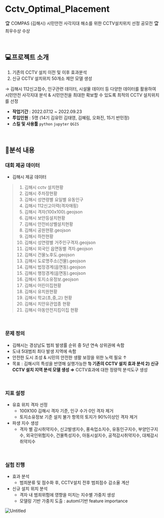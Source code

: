 # Cctv_Optimal_Placement
🏆 COMPAS (김해시) 시민안전 사각지대 해소를 위한 CCTV설치위치 선정 공모전 
🏆 최우수상 수상

<br>

## 💻프로젝트 소개
1) 기존의 CCTV 설치 이전 및 이후 효과분석
2) 신규 CCTV 설치위치 50개소 제안 모델 생성

→ 김해시 112신고접수, 인구관련 데이터, 시설물 데이터 등 다양한 데이터를 활용하여 시민안전 사각지대 분석 & 시민안전을 최대한 확보할 수 있도록 최적의 CCTV 설치위치를 선정

- **작업기간** : 2022.07.12 ~ 2022.09.23
- **투입인원** : 5명 (14기 김유민 김태영, 김혜림, 오화진, 15기 반민정)
- **스킬 및 사용툴** `python` `jupyter` `QGIS`

<br>

## 📑분석 내용
### 대회 제공 데이터
- 김해시 제공 데이터
> 1) 김해시 cctv 설치현황
> 2) 김해시 주차장현황
> 3) 김해시 성연령별 요일별 유동인구
> 4) 김해시 112신고이력(격자매핑)
> 5) 김해시 격자(100x100).geojson
> 6) 김해시 보안등설치현황
> 7) 김해시 안전비상벨설치현황
> 8) 김해시 공원현황.geojson
> 9) 김해시 하천현황
> 10) 김해시 성연령별 거주인구격자.geojson
> 11) 김해시 외국인 읍면동별 격자.geojson
> 12) 김해시 건물노후도.geojson
> 13) 김해시 도로명주소(건물).geojson
> 14) 김해시 법정경계(읍면동).geojson
> 15) 김해시 행정경계(읍면동).geojson
> 16) 김해시 토지소유정보.geojson
> 17) 김해시 어린이집현황
> 18) 김해시 유치원현황
> 19) 김해시 학교(초,중,고) 현황
> 20) 김해시 치안유관업종 현황
> 21) 김해시 아동안전지킴이집 현황

<br>

### 문제 정의

- 김해시는 경상남도 범죄 발생률 순위 중 5년 연속 상위권에 속함
- 도내 5대범죄 최다 발생 지역에 속함
- 안전한 도시 조성 & 시민의 안전한 생활 보장을 위한 노력 필요 ↑
- 목표 : 김해시의 특성을 반영해 실행가능한 
**1) 기존의 CCTV 설치 효과 분석 2) 신규 CCTV 설치 지역 분석 모델 생성
⇒** CCTV효과에 대한 정량적 분석도구 생성

<br>

### 지표 설정

- 유효 위치 격자 선정
    - 100X100 김해시 격자 기준, 인구 수가 0인 격자 제거
    - 토지소유정보 기준 설치 불가 항목의 토지가 90%이상인 격자 제거
- 파생 지수 생성
    - 격자 별 감시취약지수, 신고발생지수, 풍속업소지수, 유동인구지수, 부양인구지수, 외국인위험지수, 건물특성지수, 아동시설지수, 공적감시취약지수, 대체감시취약지수

<br>

### 실험 진행

- 효과 분석
    - 범죄분류 및 점수화 후, CCTV설치 전후 범죄점수 감소율 계산
- 신규 설치 위치 분석
    - 격자 내 범죄위험에 영향을 미치는 지수별 가중치 생성
    - 모델링 기반 가중치 도출 : automl기반 feature importance

![Untitled](https://user-images.githubusercontent.com/90626970/225212266-786adde2-3e95-4a27-afa2-1c2bc5e6e7a5.png)



